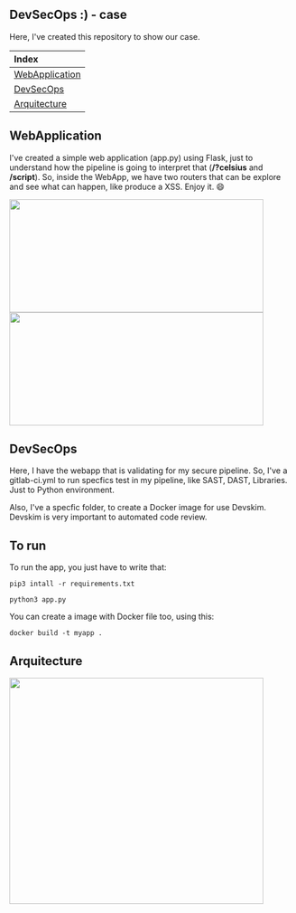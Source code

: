 ## DevSecOps :)  - case   
 
Here, I've created this repository to show our case.

|**Index**
|:---
|[WebApplication](#webapplication)|
|[DevSecOps](#devsecops)|
|[Arquitecture](#arquitecture)|


## WebApplication

I've created a simple web application (app.py) using Flask, just to understand how the pipeline is going to interpret that (**/?celsius** and **/script**).
So, inside the WebApp, we have two routers that can be explore and see what can happen, like produce a XSS.
Enjoy it. 😄


<img src="/uploads/ecd9cd1cb8b8e01f6b48089618a67b92/image.png"  width="450" height="200">

<img src="/uploads/40bf321a8cde80409532928d975cc364/image.png"  width="450" height="200">


## DevSecOps

Here, I have the webapp that is validating for my secure pipeline. So, I've a gitlab-ci.yml to run specfics test in my pipeline, like SAST, DAST, Libraries. Just to Python environment.

Also, I've a specfic folder, to create a Docker image for use Devskim. Devskim is very important to automated code review.

## To run

To run the app, you just have to write that:

```pip3 intall -r requirements.txt ```

```python3 app.py```

You can create a image with Docker file too, using this:

```docker build -t myapp .```

## Arquitecture

<img src="/uploads/cff675b3ba8de6936832889976926e8e/image.png"  width="450" height="400">

